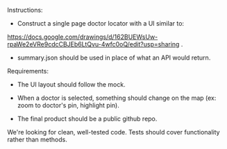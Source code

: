 Instructions:

- Construct a single page doctor locator with a UI similar to:

https://docs.google.com/drawings/d/162BUEWsUw-rpaWe2eVRe9cdcCBJEb6LtQvu-4wfc0oQ/edit?usp=sharing .

- summary.json should be used in place of what an API would return.

Requirements:

- The UI layout should follow the mock.

- When a doctor is selected, something should change on the map (ex: zoom to doctor's pin, highlight pin).

- The final product should be a public github repo.

We're looking for clean, well-tested code. Tests should cover functionality rather than methods.
